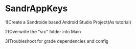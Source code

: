 # SandrAppKeys

1)Create a Sandroide based Android Studio Project(As tutorial)

2)Overwrite the "src" folder into Main

3)Troubleshoot for grade dependencies and config

